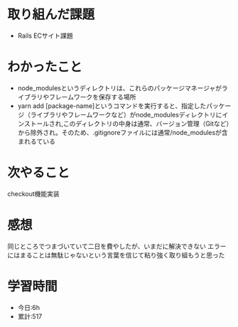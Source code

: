 # 取り組んだ課題
  - Rails ECサイト課題
# わかったこと
*   node_modulesというディレクトリは、これらのパッケージマネージャがライブラリやフレームワークを保存する場所
*    yarn add [package-name]というコマンドを実行すると、指定したパッケージ（ライブラリやフレームワークなど）がnode_modulesディレクトリにインストールされ,このディレクトリの中身は通常、バージョン管理（Gitなど）から除外され。そのため、.gitignoreファイルには通常/node_modulesが含まれるている


# 次やること
checkout機能実装
# 感想
同じところでつまづいていて二日を費やしたが、いまだに解決できない
エラーにはまることは無駄じゃないという言葉を信じて粘り強く取り組もうと思った

# 学習時間
- 今日:6h
- 累計:517